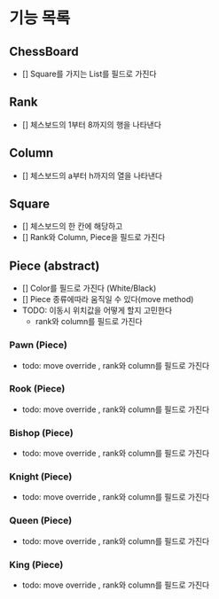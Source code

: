 # 기능 목록

## ChessBoard
- [] Square를 가지는 List를 필드로 가진다 

## Rank 
- [] 체스보드의 1부터 8까지의 행을 나타낸다

## Column
- [] 체스보드의 a부터 h까지의 열을 나타낸다

## Square
- [] 체스보드의 한 칸에 해당하고
- [] Rank와 Column, Piece을 필드로 가진다

## Piece (abstract)
- [] Color를 필드로 가진다 (White/Black)
- [] Piece 종류에따라 움직일 수 있다(move method)
- TODO: 이동시 위치값을 어떻게 할지 고민한다
  - rank와 column를 필드로 가진다

### Pawn (Piece)
- todo: move override , rank와 column를 필드로 가진다

### Rook (Piece)
- todo: move override , rank와 column를 필드로 가진다

### Bishop (Piece)
- todo: move override , rank와 column를 필드로 가진다

### Knight (Piece)
- todo: move override , rank와 column를 필드로 가진다

### Queen (Piece)
- todo: move override , rank와 column를 필드로 가진다

### King (Piece)
- todo: move override , rank와 column를 필드로 가진다

